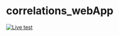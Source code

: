 # correlations_webApp
 

[![Live test](https://img.youtube.com/vi/7613P4zAjes/0.jpg)](https://www.youtube.com/watch?v=7613P4zAjes)

